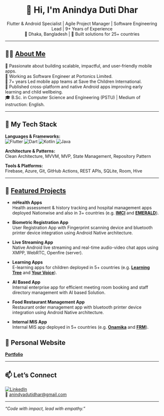 <!-- GitHub Profile README for Anindya Duti Dhar -->

<h1 align="center">👋 Hi, I'm Anindya Duti Dhar</h1>

<p align="center">
  Flutter & Android Specialist | Agile Project Manager | Software Engineering Lead | 9+ Years of Experience  
  <br>
  📍 Dhaka, Bangladesh | 🚀 Built solutions for 25+ countries
</p>

---

## 👨‍💻 [About Me](https://anindya-duti-dhar.github.io)

🎯 Passionate about building scalable, impactful, and user-friendly mobile apps.  
💼 Working as Software Engineer at Portonics Limited.  
💼 7+ years Led mobile app teams at Save the Children International.  
📱 Published cross-platform and native Android apps improving early learning and child wellbeing.  
🎓 B.Sc. in Computer Science and Engineering (PSTU) | Medium of instruction: English.

---

## 🧰 My Tech Stack

**Languages & Frameworks:**  
![Flutter](https://img.shields.io/badge/Flutter-02569B?logo=flutter&logoColor=white) 
![Dart](https://img.shields.io/badge/Dart-0175C2?logo=dart&logoColor=white) 
![Kotlin](https://img.shields.io/badge/Kotlin-7F52FF?logo=kotlin&logoColor=white)
![Java](https://img.shields.io/badge/Java-ED8B00?logo=java&logoColor=white)  

**Architecture & Patterns:**  
Clean Architecture, MVVM, MVP, State Management, Repository Pattern

**Tools & Platforms:**  
Firebase, Azure, Git, GitHub Actions, REST APIs, SQLite, Room, Hive

---

## 🚀 [Featured Projects](https://play.google.com/store/apps/developer?id=Save+the+Children+in+Bangladesh)

- **mHealth Apps**  
  Health assessment & history tracking and hospital management apps deployed Nationwise and also in 3+ countries (e.g. [**IMCI**](https://techhub.scibd.info/en/project-page/imci-assessment-application) and [**EMERALD**](https://techhub.scibd.info/en/project-page/emerald)).

- **Biometric Registration App**  
  User Registration App with Fingerprint scanning device and bluetooth printer device integration using Android Native architecture.

- **Live Streaming App**  
  Native Android live streaming and real-time audio-video chat apps using XMPP, WebRTC, Openfire (server).
  
- **Learning Apps**  
  E-learning apps for children deployed in 5+ countries (e.g. [**Learning Tree**](https://techhub.scibd.info/en/project-page/imci-assessment-application) and [**Your Voice**](https://techhub.scibd.info/en/project-page/child-friendly-response-(cfr)-app)).

- **AI Based App**  
  Internal enterprise app for efficient meeting room booking and staff directory management with AI based Solution.

- **Food Restaurant Management App**  
  Restaurant order management app with bluetooth printer device integration using Android Native architecture.
  
- **Internal MIS App**  
  Internal MIS app deployed in 5+ countries (e.g. [**Onamika**](https://play.google.com/store/apps/details?id=com.scibd.sciOnamikaa) and [**FRM**](https://play.google.com/store/apps/details?id=com.techhub.bangladesh.scibd.frm)).

## 🚀 Personal Website
**[Portfolio](https://anindya-duti-dhar.github.io)**

---

## 📫 Let’s Connect

[![LinkedIn](https://img.shields.io/badge/LinkedIn-blue?logo=linkedin&logoColor=white)](https://www.linkedin.com/in/anindya-duti-dhar/)  
📧 anindyadutidhar@gmail.com

---

_“Code with impact, lead with empathy.”_
